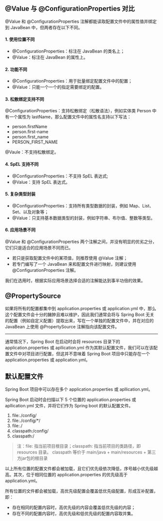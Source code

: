 ## @Value 与 @ConfigurationProperties 对比

@Value 和 @ConfigurationProperties 注解都能读取配置文件中的属性值并绑定到 JavaBean 中，但两者存在以下不同。

#### 1. 使用位置不同

- @ConfigurationProperties：标注在 JavaBean 的类名上；
- @Value：标注在 JavaBean 的属性上。

#### 2. 功能不同

- @ConfigurationProperties：用于批量绑定配置文件中的配置；
- @Value：只能一个一个的指定需要绑定的配置。

#### 3. 松散绑定支持不同

@ConfigurationProperties：支持松散绑定（松散语法），例如实体类 Person 中有一个属性为 lastName，那么配置文件中的属性名支持以下写法：

- person.firstName
- person.first-name
- person.first_name
- PERSON_FIRST_NAME


@Vaule：不支持松散绑定。

#### 4. SpEL 支持不同

- @ConfigurationProperties：不支持 SpEL 表达式;
- @Value：支持 SpEL 表达式。

#### 5. 复杂类型封装

- @ConfigurationProperties：支持所有类型数据的封装，例如 Map、List、Set、以及对象等；
- @Value：只支持基本数据类型的封装，例如字符串、布尔值、整数等类型。

#### 6. 应用场景不同

@Value 和 @ConfigurationProperties 两个注解之间，并没有明显的优劣之分，它们只是适合的应用场景不同而已。

- 若只是获取配置文件中的某项值，则推荐使用 @Value 注解；
- 若专门编写了一个 JavaBean 来和配置文件进行映射，则建议使用 @ConfigurationProperties 注解。


我们在选用时，根据实际应用场景选择合适的注解能达到事半功倍的效果。

## @PropertySource

如果将所有的配置都集中到 application.properties 或 application.yml 中，那么这个配置文件会十分的臃肿且难以维护，因此我们通常会将与 Spring Boot 无关的配置（例如自定义配置）提取出来，写在一个单独的配置文件中，并在对应的 JavaBean 上使用 @PropertySource 注解指向该配置文件。


-----------------------------------------------------


通常情况下，Spring Boot 在启动时会将 resources 目录下的 application.properties 或 apllication.yml 作为其默认配置文件，我们可以在该配置文件中对项目进行配置，但这并不意味着 Spring Boot 项目中只能存在一个 application.properties 或 application.yml。

## 默认配置文件

Spring Boot 项目中可以存在多个 application.properties 或 apllication.yml。

Spring Boot 启动时会扫描以下 5 个位置的 application.properties 或 apllication.yml 文件，并将它们作为 Spring boot 的默认配置文件。

1. file:./config/
2. file:./config/*/
3. file:./
4. classpath:/config/
5. classpath:/

> 注：file: 指当前项目根目录；classpath: 指当前项目的类路径，即 resources 目录。
classpath 等价于 main/java + main/resources + 第三方jar包的根目录

以上所有位置的配置文件都会被加载，且它们优先级依次降低，序号越小优先级越高。其次，位于相同位置的 application.properties 的优先级高于 application.yml。

所有位置的文件都会被加载，高优先级配置会覆盖低优先级配置，形成互补配置，即：

- 存在相同的配置内容时，高优先级的内容会覆盖低优先级的内容；
- 存在不同的配置内容时，高优先级和低优先级的配置内容取并集。